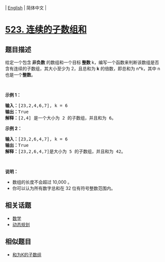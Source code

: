 
| [English](README_EN.md) | 简体中文 |

# [523. 连续的子数组和](https://leetcode-cn.com/problems/continuous-subarray-sum/)

## 题目描述

<p>给定一个包含<strong> 非负数</strong> 的数组和一个目标<strong> 整数</strong>&nbsp;k，编写一个函数来判断该数组是否含有连续的子数组，其大小至少为 2，且总和为 <strong>k</strong> 的倍数，即总和为 n*k，其中 n 也是一个<strong>整数</strong>。</p>

<p>&nbsp;</p>

<p><strong>示例 1：</strong></p>

<pre><strong>输入：</strong>[23,2,4,6,7], k = 6
<strong>输出：</strong>True
<strong>解释：</strong>[2,4] 是一个大小为 2 的子数组，并且和为 6。
</pre>

<p><strong>示例 2：</strong></p>

<pre><strong>输入：</strong>[23,2,6,4,7], k = 6
<strong>输出：</strong>True
<strong>解释：</strong>[23,2,6,4,7]是大小为 5 的子数组，并且和为 42。
</pre>

<p>&nbsp;</p>

<p><strong>说明：</strong></p>

<ul>
	<li>数组的长度不会超过 10,000 。</li>
	<li>你可以认为所有数字总和在 32 位有符号整数范围内。</li>
</ul>


## 相关话题

- [数学](https://leetcode-cn.com/tag/math)
- [动态规划](https://leetcode-cn.com/tag/dynamic-programming)

## 相似题目

- [和为K的子数组](../subarray-sum-equals-k/README.md)
